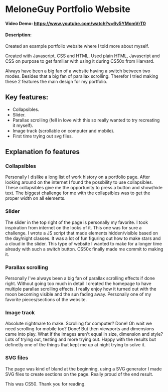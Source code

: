 # MeloneGuy Portfolio Website
#### Video Demo: https://www.youtube.com/watch?v=6v5YMomVrT0
#### Description:
Created an example portfolio website where I told more about myself.

Created with Javascript, CSS and HTML.
Used plain HTML, Javascript and CSS on purpose to get familiar with using it during CS50x from Harvard.

Always have been a big fan of a website having a switch between two modes. Besides that a big fan of parallax scrolling.
Therefor I tried making these 2 features the main design for my portfolio.

## Key features:
- Collapsibles.
- Slider.
- Parallax scrolling (fell in love with this so really wanted to try recreating it myself).
- Image track (scrollable on computer and mobile).
- First time trying out svg files.

## Explanation fo features
### Collapsibles
Personally I dislike a long list of work history on a portfolio page. After looking around on the internet I found the possbility to use collapsibles.
These collapsibles give me the opportunity to press a button and show/hide text.
The biggest challenge for me with the collapsibles was to get the proper width on all elements.

### Slider
The slider in the top right of the page is personally my favorite. I took inspiration from internet on the looks of it.
This one was for sure a challenge. I wrote a JS script that made elements hidden/visible based on the day/night classes.
It was a lot of fun figuring out how to make stars and a cloud in the slider.
This type of website I wanted to make for a longer time already with such a switch button. CS50x finally made me commit to making it.

### Parallax scrolling
Personally I've always been a big fan of parallax scrolling effects if done right.
Without going too much in detail I created the homepage to have multiple parallax scrolling effects.
I really enjoy how it turned out with the moon becoming visible and the sun fading away.
Personally one of my favorite pieces/sections of the website.

### Image track
Absolute nightmare to make.
Scrolling for computer? Done! Oh wait we need scrolling for mobile too? Done!
But then viewports and dimensions came into play. What if the images aren't equal in size, dimension and style?
Lots of trying out, testing and more trying out.
Happy with the results but definetly one of the things that kept me up at night trying to solve it.

### SVG files
The page was kind of bland at the beginning, using a SVG generator I made SVG files to create sections on the page.
Really proud of the end result.

This was CS50. Thank you for reading.
